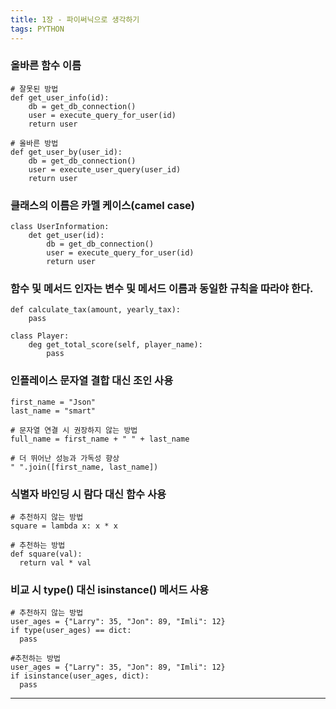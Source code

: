 ```yaml
---
title: 1장 - 파이써닉으로 생각하기
tags: PYTHON
---
```


### 올바른 함수 이름
```
# 잘못된 방법
def get_user_info(id):
    db = get_db_connection()
    user = execute_query_for_user(id)
    return user

# 올바른 방법
def get_user_by(user_id):
    db = get_db_connection()
    user = execute_user_query(user_id)
    return user
```

### 클래스의 이름은 카멜 케이스(camel case)
```
class UserInformation:
    det get_user(id):
        db = get_db_connection()
        user = execute_query_for_user(id)
        return user
```

### 함수 및 메서드 인자는 변수 및 메서드 이름과 동일한 규칙을 따라야 한다.
```
def calculate_tax(amount, yearly_tax):
    pass

class Player:
    deg get_total_score(self, player_name):
        pass
```

### 인플레이스 문자열 결합 대신 조인 사용
```
first_name = "Json"
last_name = "smart"

# 문자열 연결 시 권장하지 않는 방법
full_name = first_name + " " + last_name

# 더 뛰어난 성능과 가독성 향상
" ".join([first_name, last_name])
```

### 식별자 바인딩 시 람다 대신 함수 사용
```
# 추천하지 않는 방법
square = lambda x: x * x

# 추천하는 방법
def square(val):
  return val * val
```

### 비교 시 type() 대신 isinstance() 메서드 사용
```
# 추천하지 않는 방법
user_ages = {"Larry": 35, "Jon": 89, "Imli": 12}
if type(user_ages) == dict:
  pass

#추천하는 방법
user_ages = {"Larry": 35, "Jon": 89, "Imli": 12}
if isinstance(user_ages, dict):
  pass
```
---
